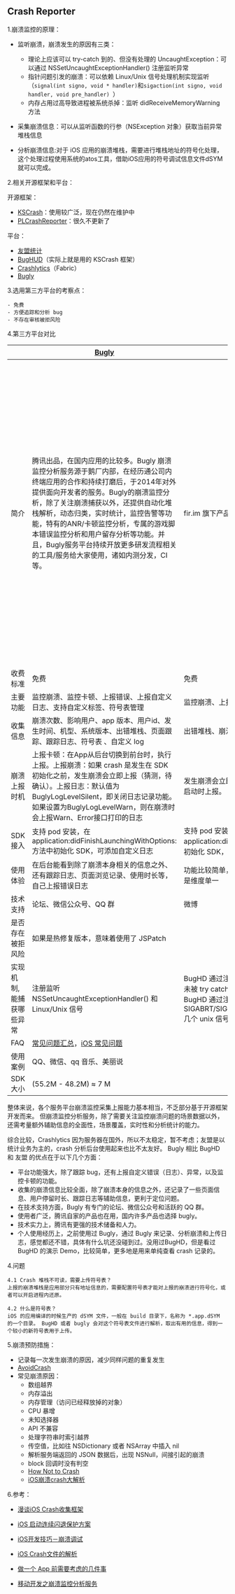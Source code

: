 Crash Reporter
--------

	
1.崩溃监控的原理：

 - 监听崩溃，崩溃发生的原因有三类：
 	- 理论上应该可以 try-catch 到的、但没有处理的 UncaughtException：可以通过 NSSetUncaughtExceptionHandler() 注册监听异常
 	- 指针问题引发的崩溃：可以依赖 Linux/Unix 信号处理机制实现监听（`signal(int signo, void * handler)`和`sigaction(int signo, void handler, void pre_handler) `）
 	- 内存占用过高导致进程被系统杀掉：监听 didReceiveMemoryWarning 方法
 	
 - 采集崩溃信息：可以从监听函数的行参（NSException 对象）获取当前异常堆栈信息
 - 分析崩溃信息:对于 iOS 应用的崩溃堆栈，需要进行堆栈地址的符号化处理，这个处理过程使用系统的atos工具，借助iOS应用的符号调试信息文件dSYM 就可以完成。

2.相关开源框架和平台：

开源框架：

- [KSCrash](https://github.com/kstenerud/KSCrash)：使用较广泛，现在仍然在维护中
- [PLCrashReporter](https://www.plcrashreporter.org)：很久不更新了

平台：

- [友盟统计](http://dev.umeng.com/analytics/reports/errors#2)
- [BugHUD](http://bughd.com/doc/index)（实际上就是用的 KSCrash 框架）
- [Crashlytics](http://try.crashlytics.com/)（Fabric）
- [Bugly](http://bugly.qq.com/)

3.选用第三方平台的考察点：

	- 免费
	- 方便追踪和分析 bug
	- 不存在审核被拒风险
	
4.第三方平台对比

|  | [Bugly](http://bugly.qq.com/) | [BugHUD](http://bughd.com/doc/index) |  [Crashlytics(Fabric)]((http://try.crashlytics.com/)) | [友盟](http://dev.umeng.com/analytics/reports/errors#2) |
| --------- | --- | -----| ---- | ---- |
| 简介 | 腾讯出品，在国内应用的比较多。Bugly 崩溃监控分析服务源于鹅厂内部，在经历通公司内终端应用的合作和持续打磨后，于2014年对外提供面向开发者的服务。Bugly的崩溃监控分析，除了关注崩溃捕获以外，还提供自动化堆栈解析，动态归类，实时统计，监控告警等功能，特有的ANR/卡顿监控分析，专属的游戏脚本错误监控分析和用户留存分析等功能。并且，Bugly服务平台持续开放更多研发流程相关的工具/服务给大家使用，诸如内测分发，CI等。 | fir.im 旗下产品，基于开源框架 KSCrash | Crashlytics国外知名的崩溃监控分析服务，被Twitter收购后并入Fabric服务，目前Fabric提供Answers(统计分析)、Beta(内测发布)、Crashlytics(崩溃监控)服务。崩溃问题的堆栈分析做的比较赞 | 国内移动统计分析服务平台，提供统计分析、更新，分享，推送等服务，其中，错误分析也是在统计分析的基础上添加。|
| 收费标准 | 免费  | 免费 | 免费 | 免费|
| 主要功能 | 监控崩溃、监控卡顿、上报错误、上报自定义日志、支持自定义标签、符号表管理| 监控崩溃、上报自定义异常 |  | |
|收集信息 | 崩溃次数、影响用户、app 版本、用户id、发生时间、机型、系统版本、出错堆栈、页面跟踪、跟踪日志、符号表  、自定义 log| 出错堆栈、崩溃次数、app 版本、发生时间、影响设备 |  | |
| 崩溃上报时机 | 上报卡顿：在App从后台切换到前台时，执行上报。上报崩溃：如果 crash 是发生在 SDK 初始化之前，发生崩溃会立即上报（猜测，待确认）。上报日志：默认值为BuglyLogLevelSilent，即关闭日志记录功能。如果设置为BuglyLogLevelWarn，则在崩溃时会上报Warn、Error接口打印的日志  | 发生崩溃会立即上报，如果上报不成功将会在在第二次启动时上报。 |  | |
| SDK 接入 | 支持 pod 安装，在application:didFinishLaunchingWithOptions: 方法中初始化 SDK，可添加自定义日志| 支持 pod 安装，在application:didFinishLaunchingWithOptions: 方法中初始化 SDK，可以设置自定义参数、Exception |  | |
| 使用体验 | 在后台能看到除了崩溃本身相关的信息之外、还有跟踪日志、页面浏览记录、使用时长等，自己上报错误日志 | 功能比较简单，虽然能看到跟每个崩溃相关的信息，但是维度单一 |  | |
|技术支持| 论坛、微信公众号、QQ 群 | 微博 |||
| 是否存在被拒风险 | 如果是热修复版本，意味着使用了 JSPatch |  |  | |
| 实现机制,能捕获哪些异常 | 注册监听 NSSetUncaughtExceptionHandler() 和 Linux/Unix 信号 | BugHD 通过注册 NSUnCaughtExceptionHandler 监听未被 try catch 的 Objective C(简称 OC)代码异常。 BugHD 通过注册 SIGABRT/SIGBUS/SIGFPE/SIGILL/SIGSEGV/SIGTRAP 几个 unix 信号，监听 C 代码引发的系统异常信号。 |  | N/A|
|FAQ | [常见问题汇总](http://bugly.qq.com/bbs/forum.php?mod=viewthread&tid=291&extra=page%3D1)，[iOS 常见问题](https://bugly.qq.com/docs/user-guide/faq-ios/?v=20170322165254)| | | |
|使用案例|QQ、微信、qq 音乐、美丽说||||
|SDK 大小|(55.2M - 48.2M) ≈ 7 M||||

整体来说，各个服务平台崩溃监控采集上报能力基本相当，不乏部分基于开源框架开发而来。
但崩溃监控分析服务，除了需要关注监控崩溃问题的场景数据以外，还需考量额外辅助信息的全面性，场景覆盖，实时性和分析统计的能力。

综合比较，Crashlytics 因为服务器在国外，所以不太稳定，暂不考虑；友盟是以统计业务为主的，crash 分析后台使用起来也比不太友好。
Bugly 相比 BugHD 和 友盟 的优点在于以下几个方面：
- 平台功能强大，除了跟踪 bug，还有上报自定义错误（日志）、异常，以及监控卡顿的功能。
- 收集的崩溃信息比较全面，除了崩溃本身的信息之外，还记录了一些页面信息、用户停留时长、跟踪日志等辅助信息，更利于定位问题。
- 在技术支持方面，Bugly 有专门的论坛、微信公众号和活跃的 QQ 群。
- 使用者广泛，腾讯自家的产品也在用，国内许多产品也选择 bugly。
- 技术实力上，腾讯有更强的技术储备和人力。
- 个人使用经历上，之前使用过 Bugly，通过 Bugly 来记录、分析崩溃和上传日志，感觉都还不错，具体有什么坑还没碰到过。没用过BugHD，但是看过 BugHD 的演示 Demo，比较简单，更多地是用来单纯查看 crash 记录的。

4.问题

	4.1 Crash 堆栈不可读，需要上传符号表？
	上报的崩溃堆栈是应用部分只有地址信息的，需要配置符号表才能对上报的崩溃进行符号化，或者可以开启进程内还原。

	4.2 什么是符号表？
	iOS 的应用编译的时候生产的 dSYM 文件，一般在 build 目录下，名称为 *.app.dSYM 的一个目录。 BugHD 或者 bugly 会对这个符号表文件进行解析，取出有用的信息，得到一个较小的新符号表用于上传。
	

5.崩溃预防措施：

- 记录每一次发生崩溃的原因，减少同样问题的重复发生
- [AvoidCrash](https://github.com/chenfanfang/AvoidCrash)
- 常见崩溃原因：
	- 数组越界
	- 内存溢出
	- 内存管理（访问已经释放掉的对象）
	- CPU 暴增
	- 未知选择器
	- API 不兼容
	- 处理字符串时索引越界
	- 传空值，比如往 NSDictionary 或者 NSArray 中插入 nil
	- 解析服务端返回的 JSON 数据后，出现 NSNull，间接引起的崩溃
	- block 回调时没有判空
	- [How Not to Crash](http://inessential.com/hownottocrash)
	- [iOS崩溃crash大解析](http://www.jianshu.com/p/1b804426d212)

6.参考：

- [漫谈iOS Crash收集框架](https://nianxi.net/ios/ios-crash-reporter.html)


- [iOS 启动连续闪退保护方案](https://wereadteam.github.io/2016/05/23/GYBootingProtection/)
- [iOS开发技巧－崩溃调试](http://www.jianshu.com/p/77660e626874)
- [iOS Crash文件的解析](http://www.cnblogs.com/smileEvday/p/Crash1.html)
- [做一个 App 前需要考虑的几件事](http://limboy.me/tech/2016/07/06/starting-an-app.html)
- [移动开发之崩溃监控分析服务](https://mp.weixin.qq.com/s?__biz=MzIwMTQwNTA3Nw==&mid=402317533&idx=1&sn=37eefadfe316b8fc90864040fb5ca0b3&scene=1&srcid=0425oAcZTTkDUaHglFlqFtpQ&key=b28b03434249256b8137e5241f6eba74060807263aea8b493f5572765e6cb19c1d8bef0a6547ee98e5b437bee9555064&ascene=0&uin=MTIzNzM4NjQ2MQ%3D%3D&devicetype=iMac+MacBookPro9%2C2+OSX+OSX+10.10.5+build(14F1713)&version=11020201&pass_ticket=2wgjdLryUUo52ASfF6DaNPOQc2vVXFEUCZskzBjI5GHyvyMdAHNY1KQyxr3XvRm9)
